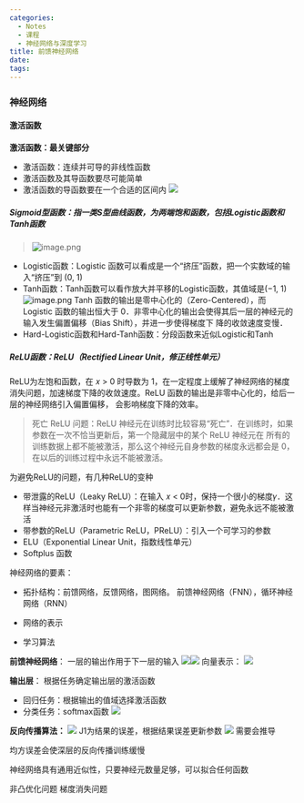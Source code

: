 ```yaml
---
categories:
  - Notes
  - 课程
  - 神经网络与深度学习
title: 前馈神经网络
date: 
tags:
---
```

### 神经网络

#### 激活函数
**激活函数：最关键部分**
- 激活函数：连续并可导的非线性函数
- 激活函数及其导函数要尽可能简单
- 激活函数的导函数要在一个合适的区间内
![](https://cdn.jsdelivr.net/gh/zhengyangWang1/image@main/img/20230921102752.png)

##### Sigmoid型函数：指一类S型曲线函数，为两端饱和函数，包括Logistic函数和Tanh函数
>![image.png](https://cdn.jsdelivr.net/gh/zhengyangWang1/image@main/img/20230924105310.png)

- Logistic函数：Logistic 函数可以看成是一个“挤压”函数，把一个实数域的输入“挤压”到 (0, 1)
- Tanh函数：Tanh函数可以看作放大并平移的Logistic函数，其值域是(−1, 1)
![image.png](https://cdn.jsdelivr.net/gh/zhengyangWang1/image@main/img/20230924105110.png)
Tanh 函数的输出是零中心化的（Zero-Centered），而 Logistic 函数的输出恒大于 0．非零中心化的输出会使得其后一层的神经元的输入发生偏置偏移（Bias Shift），并进一步使得梯度下 降的收敛速度变慢．
- Hard-Logistic函数和Hard-Tanh函数：分段函数来近似Logistic和Tanh

##### ReLU函数：ReLU（Rectified Linear Unit，修正线性单元）
ReLU为左饱和函数，在 𝑥 > 0 时导数为 1，在一定程度上缓解了神经网络的梯度消失问题，加速梯度下降的收敛速度。ReLU 函数的输出是非零中心化的，给后一层的神经网络引入偏置偏移， 会影响梯度下降的效率。
>死亡 ReLU 问题：ReLU 神经元在训练时比较容易“死亡”．在训练时，如果参数在一次不恰当更新后，第一个隐藏层中的某个 ReLU 神经元在 所有的训练数据上都不能被激活，那么这个神经元自身参数的梯度永远都会是 0，在以后的训练过程中永远不能被激活。

为避免ReLU的问题，有几种ReLU的变种
- 带泄露的ReLU（Leaky ReLU）：在输入 𝑥 < 0时，保持一个很小的梯度𝛾．这样当神经元非激活时也能有一个非零的梯度可以更新参数，避免永远不能被激活
- 带参数的ReLU（Parametric ReLU，PReLU）：引入一个可学习的参数
- ELU（Exponential Linear Unit，指数线性单元）
- Softplus 函数

神经网络的要素：
- 拓扑结构：前馈网络，反馈网络，图网络。
前馈神经网络（FNN），循环神经网络（RNN）

- 网络的表示
- 学习算法

**前馈神经网络**：
一层的输出作用于下一层的输入
![](https://cdn.jsdelivr.net/gh/zhengyangWang1/image@main/img/20230921104850.png)![](https://cdn.jsdelivr.net/gh/zhengyangWang1/image@main/img/20230921104913.png)
向量表示：
![](https://cdn.jsdelivr.net/gh/zhengyangWang1/image@main/img/20230921105212.png)

**输出层**： 根据任务确定输出层的激活函数
- 回归任务：根据输出的值域选择激活函数
- 分类任务：softmax函数
![](https://cdn.jsdelivr.net/gh/zhengyangWang1/image@main/img/20230921110000.png)

**反向传播算法：**
![](https://cdn.jsdelivr.net/gh/zhengyangWang1/image@main/img/20230921110918.png)
J1为结果的误差，根据结果误差更新参数
![](https://cdn.jsdelivr.net/gh/zhengyangWang1/image@main/img/20230921111754.png)
需要会推导

均方误差会使深层的反向传播训练缓慢

神经网络具有通用近似性，只要神经元数量足够，可以拟合任何函数

非凸优化问题
梯度消失问题